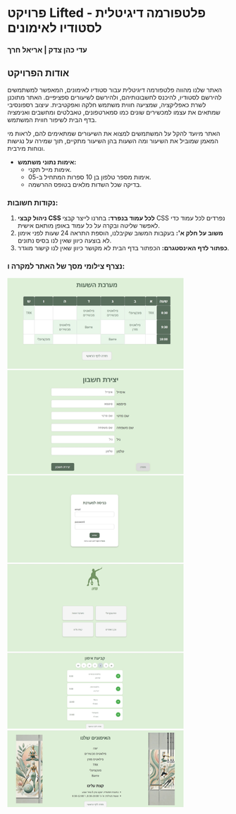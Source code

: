 # פרויקט Lifted - פלטפורמה דיגיטלית לסטודיו לאימונים

### **עדי כהן צדק | אריאל חרך**

## אודות הפרויקט

האתר שלנו מהווה פלטפורמה דיגיטלית עבור סטודיו לאימונים, המאפשר למשתמשים להירשם לסטודיו, להיכנס לחשבונותיהם, ולהירשם לשיעורים ספציפיים. האתר מתוכנן לשרת כאפליקציה, שמציעה חווית משתמש חלקה ואפקטיבית. עיצוב רספונסיבי שמתאים את עצמו למכשירים שונים כמו סמארטפונים, טאבלטים ומחשבים ואנימציה בדף הבית לשיפור חווית המשתמש.

האתר מיועד להקל על המשתמשים למצוא את השיעורים שמתאימים להם, לראות מי המאמן שמוביל את השיעור ומה השעות בהן השיעור מתקיים, תוך שמירה על נגישות ונוחות מירבית.

- **אימות נתוני משתמש:**
  - אימות מייל תקני.
  - אימות מספר טלפון בן 10 ספרות המתחיל ב-05.
  - בדיקה שכל השדות מלאים בטופס ההרשמה.


### **נקודות חשובות:**

1. **ניהול קבצי CSS לכל עמוד בנפרד:**
   בחרנו לייצר קבצי CSS נפרדים לכל עמוד כדי לאפשר שליטה ובקרה על כל עמוד באופן מותאם אישית.
2. **משוב על חלק א':**
   בעקבות המשוב שקיבלנו, הוספת התראה 24 שעות לפני אימון לא בוצעה כיוון שאין לנו בסיס נתונים.
3. **כפתור לדף האינסטגרם:**
   הכפתור בדף הבית לא מקושר כיוון שאין לנו קישור מוגדר.


### **נצרף צילומי מסך של האתר למקרה ו:**

<img src="photos%20for%20readMe/Photo1.jpeg" alt="תיאור התמונה 1" width="400">
<img src="photos%20for%20readMe/Photo2.jpeg" alt="תיאור התמונה 2" width="400">
<img src="photos%20for%20readMe/Photo3.jpeg" alt="תיאור התמונה 3" width="400">
<img src="photos%20for%20readMe/Photo4.jpeg" alt="תיאור התמונה 4" width="400">
<img src="photos%20for%20readMe/Photo5.jpeg" alt="תיאור התמונה 5" width="400">
<img src="photos%20for%20readMe/Photo6.jpeg" alt="תיאור התמונה 6" width="400">


